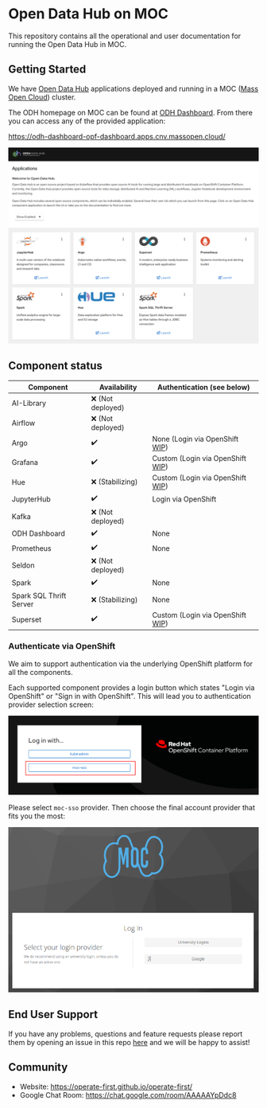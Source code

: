 # Open Data Hub on MOC

This repository contains all the operational and user documentation for running the Open Data Hub in MOC.

## Getting Started

We have [Open Data Hub](https://opendatahub.io/) applications deployed and running in a MOC ([Mass Open Cloud](https://massopen.cloud/)) cluster.

The ODH homepage on MOC can be found at [ODH Dashboard](https://odh-dashboard-opf-dashboard.apps.cnv.massopen.cloud/). From there you can access any of the provided application:

https://odh-dashboard-opf-dashboard.apps.cnv.massopen.cloud/

![ODh Dashboard](docs/assets/images/odh-dashboard.png)

## Component status

| Component               | Availability      | Authentication (see below)                                                         |
| ----------------------- | ----------------- | ---------------------------------------------------------------------------------- |
| AI-Library              | ❌ (Not deployed) |                                                                                    |
| Airflow                 | ❌ (Not deployed) |                                                                                    |
| Argo                    | ✔️                | None (Login via OpenShift [WIP](https://github.com/operate-first/odh/issues/39))   |
| Grafana                 | ✔️                | Custom (Login via OpenShift [WIP](https://github.com/operate-first/odh/issues/37)) |
| Hue                     | ❌ (Stabilizing)  | Custom (Login via OpenShift [WIP](https://github.com/operate-first/odh/issues/47)) |
| JupyterHub              | ✔️                | Login via OpenShift                                                                |
| Kafka                   | ❌ (Not deployed) |                                                                                    |
| ODH Dashboard           | ✔️                | None                                                                               |
| Prometheus              | ✔️                | None                                                                               |
| Seldon                  | ❌ (Not deployed) |                                                                                    |
| Spark                   | ✔️                | None                                                                               |
| Spark SQL Thrift Server | ❌ (Stabilizing)  | None                                                                               |
| Superset                | ✔️                | Custom (Login via OpenShift [WIP](https://github.com/operate-first/odh/issues/48)) |

### Authenticate via OpenShift

We aim to support authentication via the underlying OpenShift platform for all the components.

Each supported component provides a login button which states "Login via OpenShift" or "Sign in with OpenShift". This will lead you to authentication provider selection screen:

![Auth provider selection screen in OpenShift](docs/assets/images/openshift-login.png)

Please select `moc-sso` provider. Then choose the final account provider that fits you the most:

![MOC auth provider selection screen](docs/assets/images/moc-login.png)

## End User Support

If you have any problems, questions and feature requests please report them by opening an issue in this repo [here](https://github.com/operate-first/odh-moc-support/issues) and we will be happy to assist!

## Community

- Website: https://operate-first.github.io/operate-first/
- Google Chat Room: https://chat.google.com/room/AAAAAYpDdc8
